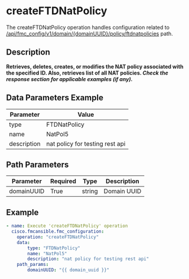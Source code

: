 # createFTDNatPolicy

The createFTDNatPolicy operation handles configuration related to [/api/fmc_config/v1/domain/{domainUUID}/policy/ftdnatpolicies](/paths//api/fmc_config/v1/domain/{domain_uuid}/policy/ftdnatpolicies.md) path.&nbsp;
## Description
**Retrieves, deletes, creates, or modifies the NAT policy associated with the specified ID. Also, retrieves list of all NAT policies. _Check the response section for applicable examples (if any)._**

## Data Parameters Example
| Parameter | Value |
| --------- | -------- |
| type | FTDNatPolicy |
| name | NatPol5 |
| description | nat policy for testing rest api |

## Path Parameters
| Parameter | Required | Type | Description |
| --------- | -------- | ---- | ----------- |
| domainUUID | True | string | Domain UUID |

## Example
```yaml
- name: Execute 'createFTDNatPolicy' operation
  cisco.fmcansible.fmc_configuration:
    operation: "createFTDNatPolicy"
    data:
        type: "FTDNatPolicy"
        name: "NatPol5"
        description: "nat policy for testing rest api"
    path_params:
        domainUUID: "{{ domain_uuid }}"

```
